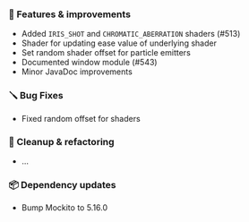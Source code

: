### 🚀 Features & improvements

- Added `IRIS_SHOT` and `CHROMATIC_ABERRATION` shaders (#513)
- Shader for updating ease value of underlying shader
- Set random shader offset for particle emitters
- Documented window module (#543)
- Minor JavaDoc improvements

### 🪛 Bug Fixes

- Fixed random offset for shaders

### 🧽 Cleanup & refactoring

- ...

### 📦 Dependency updates

- Bump Mockito to 5.16.0
